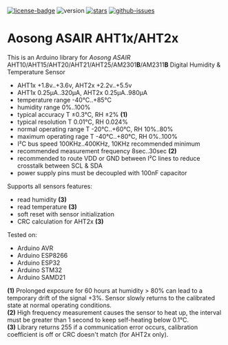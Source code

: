 [![license-badge][]][license] ![version] [![stars][]][stargazers] [![github-issues][]][issues]

# Aosong ASAIR AHT1x/AHT2x

This is an Arduino library for _Aosong ASAIR_ AHT10/AHT15/AHT20/AHT21/AHT25/AM2301**B**/AM2311**B** Digital Humidity & Temperature Sensor

- AHT1x +1.8v..+3.6v, AHT2x +2.2v..+5.5v
- AHT1x 0.25μA..320μA, AHT2x 0.25μA..980μA
- temperature range -40°C..+85°C
- humidity range 0%..100%
- typical accuracy T ±0.3°C, RH ±2% **(1)**
- typical resolution T 0.01°C, RH 0.024%
- normal operating range T -20°C..+60°C, RH 10%..80%
- maximum operating rage T -40°C..+80°C, RH 0%..100%
- I²C bus speed 100KHz..400KHz, 10KHz recommended minimum
- recommended measurement frequency 8sec..30sec **(2)**
- recommended to route VDD or GND between I²C lines to reduce crosstalk between SCL & SDA
- power supply pins must be decoupled with 100nF capacitor

Supports all sensors features:
- read humidity **(3)**
- read temperature **(3)**
- soft reset with sensor initialization
- CRC calculation for AHT2x **(3)**

Tested on:
- Arduino AVR
- Arduino ESP8266
- Arduino ESP32
- Arduino STM32
- Arduino SAMD21

**(1)** Prolonged exposure for 60 hours at humidity > 80% can lead to a temporary drift of the signal +3%. Sensor slowly returns to the calibrated state at normal operating conditions.<br>
**(2)** High frequency measurement causes the sensor to heat up, the interval must be greater than 1 second to keep self-heating below 0.1°C.<br>
**(3)** Library returns 255 if a communication error occurs, calibration coefficient is off or CRC doesn't match (for AHT2x only).

[license-badge]: https://img.shields.io/badge/License-GPLv3-blue.svg
[license]:       https://choosealicense.com/licenses/gpl-3.0/
[version]:       https://img.shields.io/badge/Version-1.2.1-green.svg
[stars]:         https://img.shields.io/github/stars/enjoyneering/AHTxx.svg
[stargazers]:    https://github.com/enjoyneering/AHTxx/stargazers
[hit-count]:     https://hits.seeyoufarm.com/api/count/incr/badge.svg?url=https%3A%2F%2Fgithub.com%2Fenjoyneering%2FAHTxx&count_bg=%2379C83D&title_bg=%23555555&icon=&icon_color=%23E7E7E7&title=hits&edge_flat=false
[github-issues]: https://img.shields.io/github/issues/enjoyneering/AHTxx.svg
[issues]:        https://github.com/enjoyneering/AHTxx/issues/
